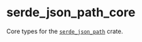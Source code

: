 # serde_json_path_core

Core types for the [`serde_json_path`][sjp] crate.

[sjp]: https://crates.io/crates/serde_json_path
